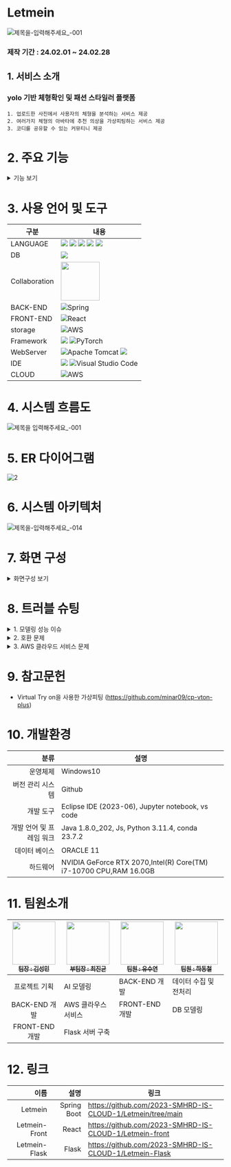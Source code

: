 # Letmein
![제목을-입력해주세요_-001](https://github.com/2023-SMHRD-IS-CLOUD-1/Letmein/assets/142488306/fe4ea166-b409-4659-867d-7cc73c32dd9b)


### 제작 기간 : 24.02.01 ~ 24.02.28

## 1. 서비스 소개

   ###  yolo 기반 체형확인 및 패션 스타일러  플랫폼

    1. 업로드한 사진에서 사용자의 체형을 분석하는 서비스 제공
    2. 여러가지 체형의 아바타에 추천 의상을 가상피팅하는 서비스 제공
    3. 코디를 공유할 수 있는 커뮤티니 제공

# 2. 주요 기능
<details>
    <summary>기능 보기</summary>

   ### 2-1 체형 분석 기능
   
   ![제목을-입력해주세요_-001 (1)](https://github.com/2023-SMHRD-IS-CLOUD-1/Letmein/assets/142488306/27ec85ab-81ac-4c5a-ad8d-f1533022278e)
   
   ![image](https://github.com/2023-SMHRD-IS-CLOUD-1/Letmein/assets/142488306/b95fe8d5-e11d-410b-8a2a-31f870ac9613)

   - 업로드한 사진에서 Face Detecting 수행하여 얼굴부분 추출
   - 추출한 사진에서 Gender Detecting을 사용하여 성별 분류
   - YOLOv8 Segment와 Mediapipe을 사용하여 체형 분석
   - 어깨와 골반 너비를 비교해 체형 등록 후 해당 체형에 해당하는 아바타 생성 
     - 어깨 > 골반 : 역삼각형
     - 어깨 = 골반 : 직사각형/모래시계형
     - 어깨 < 골반 : 삼각형

   ### 2-2 아바타 기능

   ![제목을-입력해주세요_-001 (2)](https://github.com/2023-SMHRD-IS-CLOUD-1/Letmein/assets/142488306/1a7a829d-097a-48d1-8713-fc802da35e65)

- Avatar에 masking, parse, openpose을 수행
- Cloth에 masking을 수행
- GMM 모델을 사용하여 옷을 아바타의 크기와 위치에 맞추고 자세에 따라 변형
- TOM 모델을 사용하여 매끄럽게 처리
- 체형에 맞는 아바타를 생성
- 체형에 베스트 코디 가상 피팅 서비스
   
### 2-3 커뮤니티 기능
- 무한스크롤 기능 -> 모바일에 최적화
- 인기순 / 최신순 정렬
- 작성자 / 제목 기준 검색
- 로그인 시 자유롭게 코디/아바타 등의 글 업로드 -> 마이페이지에서 확인 가능
- 좋아요 기능 구현 -> 마이페이지에서 확인 가능
- 이미지 업로드 시 AWS S3에 저장
  
### 2-4 마이페이지 기능

![001](https://github.com/2023-SMHRD-IS-CLOUD-1/Letmein/assets/142488306/f65c6bd3-871a-42d7-944d-33b1030b031a)

![002](https://github.com/2023-SMHRD-IS-CLOUD-1/Letmein/assets/142488306/2c414416-61c1-4fbf-8822-0d52f1116e5b)

- 1. 프로필 수정 기능
- 2. 고객문의 페이지 이동
- 작성한 글 목록 확인
- 좋아요 누른 글 목록 확인
- 3. 고객센터 1:1 문의글 작성
- 4. 문의글 답변 확인
 
### 2-5 관리자 페이지 기능

![제목을-입력해주세요_-018](https://github.com/2023-SMHRD-IS-CLOUD-1/Letmein/assets/142488306/037287cd-f1f6-47db-bee4-ac691fea132d)

- 1. 회원탈퇴 기능
- 2. 답변전 문의글 확인
- 3. 문의글 답변 기능

</details>


# 3. 사용 언어 및 도구
| 구분         | 내용               |
|--------------|-------------------|
| LANGUAGE    | <img src="https://img.shields.io/badge/Java-ED8B00?style=for-the-badge&logo=openjdk&logoColor=white" /> <img src="https://img.shields.io/badge/Python-14354C?style=for-the-badge&logo=python&logoColor=white" /> <img src="https://img.shields.io/badge/HTML-239120?style=for-the-badge&logo=html5&logoColor=white" /> <img src="https://img.shields.io/badge/JavaScript-F7DF1E?style=for-the-badge&logo=JavaScript&logoColor=white" /> <img src="https://img.shields.io/badge/CSS-239120?style=for-the-badge&logo=css3&logoColor=white" /> |
| DB  | <img src="https://img.shields.io/badge/Oracle-F80000?style=for-the-badge&logo=oracle&logoColor=black" />|
| Collaboration |<img src="https://bookface-images.s3.amazonaws.com/logos/1f147b7526b12554a4ea7cd2312a694892459acc.png?1630010761" width="90"> |
| BACK-END  |  ![Spring](https://img.shields.io/badge/spring-%236DB33F.svg?style=for-the-badge&logo=spring&logoColor=white)|
| FRONT-END  | ![React](https://img.shields.io/badge/react-%2320232a.svg?style=for-the-badge&logo=react&logoColor=%2361DAFB)|
| storage   | ![AWS](https://img.shields.io/badge/AWS-%23FF9900.svg?style=for-the-badge&logo=amazon-aws&logoColor=white) |
| Framework | <img src="https://img.shields.io/badge/TensorFlow-FF6F00?style=for-the-badge&logo=tensorflow&logoColor=white" />  ![PyTorch](https://img.shields.io/badge/PyTorch-%23EE4C2C.svg?style=for-the-badge&logo=PyTorch&logoColor=white)  |
| WebServer    | ![Apache Tomcat](https://img.shields.io/badge/apache%20tomcat-%23F8DC75.svg?style=for-the-badge&logo=apache-tomcat&logoColor=black) <img src="https://img.shields.io/badge/Flask-000000?style=for-the-badge&logo=flask&logoColor=white" />   |
| IDE   | <img src="https://img.shields.io/badge/Eclipse-2C2255?style=for-the-badge&logo=eclipse&logoColor=white" /> ![Visual Studio Code](https://img.shields.io/badge/Visual%20Studio%20Code-0078d7.svg?style=for-the-badge&logo=visual-studio-code&logoColor=white)|
| CLOUD   | ![AWS](https://img.shields.io/badge/AWS-%23FF9900.svg?style=for-the-badge&logo=amazon-aws&logoColor=white) |



# 4. 시스템 흐름도

![제목을 입력해주세요_-001](https://github.com/2023-SMHRD-IS-CLOUD-1/Letmein/assets/142488306/fba40d8b-1ac1-43f9-a72d-9ef4198d56b3)



# 5. ER 다이어그램

![2](https://github.com/2023-SMHRD-IS-CLOUD-1/Letmein/assets/123911778/7ad2409c-7309-4c30-93e2-094589d994c4)




# 6. 시스템 아키텍처

![제목을-입력해주세요_-014](https://github.com/2023-SMHRD-IS-CLOUD-1/Letmein/assets/142488306/153acd97-7efd-4569-9ab5-cbe95bde1e3c)



# 7. 화면 구성

<details>
    <summary>화면구성 보기</summary>
<!-- summary 아래 한칸 공백 두고 내용 삽입 -->
   
   #### 7-1 메인 페이지
   ![제목 없는 동영상 - Clipchamp로 제작](https://github.com/yusuyeon1111/portfolio/assets/142488306/e94a754c-fa5c-4b7a-b925-be1531f704f0)

   #### 7-2 회원가입 & 로그인 페이지
   ![제목 없는 동영상 - Clipchamp로 제작](https://github.com/yusuyeon1111/portfolio/assets/142488306/f06b7c39-26ac-47eb-af1f-bc2d8ed32edc)
   
   #### 7-3 커뮤니티 페이지
 ![-Clipchamp3-ezgif com-video-to-gif-converter](https://github.com/yusuyeon1111/portfolio/assets/142488306/b5dfbf08-3f8d-4344-bc32-18f00510663f)
 
   #### 7-4 마이페이지 & 고객센터 페이지
![-Clipchamp5-ezgif com-video-to-gif-converter](https://github.com/yusuyeon1111/portfolio/assets/142488306/3d90494b-3cd9-4401-8763-cca21fa97364)

#### 7-5 이미지 업로드 & 체형 분석 결과 페이지
![제목 없는 동영상 - Clipchamp로 제작 (1)](https://github.com/yusuyeon1111/portfolio/assets/142488306/f3d0c30a-822e-4ffa-9381-7b83d1868d7b)

#### 7-6 사이즈 등록 페이지
![제목 없는 동영상 - Clipchamp로 제작 (1)](https://github.com/yusuyeon1111/portfolio/assets/142488306/f2eb06b4-19fb-4061-9660-477c28c7c9d0)

#### 7-7 아바타 페이지
![제목 없는 동영상 - Clipchamp로 제작 (3)](https://github.com/yusuyeon1111/portfolio/assets/142488306/7ac9ad8e-718b-4b45-930a-8e6966b6eed4)

#### 7-8 관리자 페이지
 ![image](https://github.com/yusuyeon1111/portfolio/assets/142488306/919ebf59-9f54-4013-976c-cf189de56682)
 
</details>

# 8. 트러블 슈팅
<details>
   <summary> 1. 모델링 성능 이슈 </summary>

<img width="594" alt="스크린샷 2024-03-06 190615" src="https://github.com/2023-SMHRD-IS-CLOUD-1/Letmein/assets/123911778/8f8d05bc-a5b0-4921-b73c-2f2b7cc0b4d8">

## 8-1) 분류 모델 성능 개선
- OpenCV에 내장되어 있는 caffe 모델을 사용했을 때 모든 아바타를 남성으로 판단하는 문제가 발생
- Face Detecting을 수행하지 못하거나 짧은 머리의 여성을 남성으로 오분류
- Face Detecting을 먼저 수행하고 분류 모델을 Tensorflow Keras의 Gender Detecting으로 모델을 변경
- 98.58%까지 정확도를 개선함

<img width="586" alt="스크린샷 2024-03-06 190623" src="https://github.com/2023-SMHRD-IS-CLOUD-1/Letmein/assets/123911778/9574b02c-6cf7-4319-a1f8-55d2a979adae">

## 8-2) Segment 모델 성능 개선
- YOLOv8 Segment 모델은 사람을 판별하는데 특화된 모델이 아니어서 사람 이외의 것이 출력되고 성능이 높지 않은 문제 발생
- Roboflow의 Instance Segment 모델을 사용하여 약 1,000장의 사람 이미지를 데이터로 학습함.
- 정확도를 44.5%에서 92.4%까지 개선함.

<img width="594" alt="스크린샷 2024-03-06 190646" src="https://github.com/2023-SMHRD-IS-CLOUD-1/Letmein/assets/123911778/b5fa0a1f-7b5f-4739-9577-59422bf92dac">


## 8-3) 가상 피팅 모델 성능 개선
- VTON에서 준비한 데이터셋에서는 Virtual Try on 모델을 사용했을 때 높은 성능을 보임
- 추가로 준비한 아바타와 의상에 대해서는 옷의 위치가 크기가 맞지 않거나 그림이 뭉게지는 문제가 발생
- 아바타와 의상의 전처리 과정을 확인하여 잘못되거나 누락된 값을 찾아 수정
- 성능 개선

</details>

<details>
   <summary> 2. 호환 문제 </summary>

## 8-4) GPU 드라이버와 Python 라이브러리 호환 문제
- Virtual Try on 모델을 사용할 때 Pytorch 프레임워크를 사용하면서 GPU를 사용.
- GPU를 사용하기 위한 Cuda, Cudnn, Pytorch와 기타 라이브러리의 버전이 일치하지 않아 문제가 발생
- 개발시 RTX2070 그래픽 카드로 개발하였으나 배포시 AWS EC2에서는 T80을 사용하여 버전 충돌
- T80에 호환되는 NVIDIA-DRIVER-470, CUDA11, Pytorch-1.8로 버전을 바꾸어 사용하여 문제 해결


</details>

</details>

<details>
   <summary> 3. AWS 클라우드 서비스 문제 </summary>

## 8-5) EC2에서 GPU 사용
- AWS EC2에서 GPU을 사용하기 위해서는 vCPU을 할당받아야 한다.
- vCPU은 SUPPORT에서 인스턴스마다 필요한 vCPU을 검색한 다음 필요한만큼 신청이 가능하다.
- vCPU을 신청하면 AWS에서 검토한 후 약 하루 뒤에 승인한다.
- AWS을 오래 사용하지 않은 계정의 경우 과금을 막기 위해 적은 용량의 신청을 제안한다.
- P2.xlarge의 경우 하나당 4의 vCPU을 사용하여 8의 vCPU을 신청하여 2개의 EC2을 생성하는데 사용했다.

   ## 8-6) S3 Policy
- AWS의 S3은 데이터를 저장하는 클라우드 저장소이다.
- S3은 접근 권한을 막기 위한 Policy가 존재하는데 AWS Policy Generator을 사용하여 접근 권한을 부여했다.
- 모든 사용자에 대하여 S3 접근 권한을 부여하면 저장소의 이름이 url에 그대로 나타나기에
- CloudFront을 사용하여 url을 변경하였다.

  ## 8-7) EC2에 배포
  ### (1) Spring 배포
- Spring을 EC2에 배포하기 위해서는 이클립스에서 build을 수행하여 jar 파일을 생성한다.
- Github에 jar 파일을 올린 다음 EC2에서 git clone을 실행한다.
- EC2에 java을 설치한다.
- java -jar (jar 파일명)을 사용하여 파일을 실행한다.
- 배포시 한국 ORACLE과 AWS의 Region 시간이 맞지 않아 timezone region not found 에러가 발생
- 이클립스에서 timezone을 무시하는 코드를 추가하여 문제 해결

   ### (2) Flask 배포
- github에 Python 코드를 업로드
- EC2에서 프로젝트를 다운로드
- 가상환경 구축 후 Python과 Library를 버전에 맞게 설치
- Python 파일을 실행
- Spring과 Flask은 EC2를 꺼도 서버가 유지될 수 있도록 nohub을 사용하여 실행했다.
- EC2을 실행할 때마다 IP 주소가 달라지는 것을 막기 위해 탄력적 퍼블릭 IP 주소를 할당받았다.

  ### (3) React 배포 (S3)
- VScode에서 npm build을 실행하여 build 폴더를 생성
- S3에 build 폴더를 업로드한다.
- S3에서 IP 주소를 받아 접속한다.
- 같이 배포한 Spring, Flask와 CORs 문제가 발생하여 CloudFront을 사용하여 문제를 해결했다.

</details>

# 9. 참고문헌

- Virtual Try on을 사용한 가상피팅
(https://github.com/minar09/cp-vton-plus)


# 10. 개발환경
|                     분류 | 설명                                                              |
|-------------------------:|-------------------------------------------------------------------|
| 운영체제                 | Windows10                                                         |
| 버전 관리 시스템         | Github                                                            |
| 개발 도구                | Eclipse IDE (2023-06), Jupyter notebook, vs code                  |
| 개발 언어 및 프레임 워크 | Java 1.8.0_202, Js, Python 3.11.4, conda 23.7.2                   |
| 데이터 베이스            | ORACLE 11                                                         |
| 하드웨어                 | NVIDIA GeForce RTX 2070,Intel(R) Core(TM) i7-10700 CPU,RAM 16.0GB |



# 11. 팀원소개
| <a href="https://github.com/kkksssmmmm"><img src="https://avatars.githubusercontent.com/u/105231826?v=4" width="100px;" height="100px;" alt=""/><br /><sub><b> 팀장 : 김성민</b></sub></a> | <a href="https://github.com/Jinkyun0328"><img src="https://avatars.githubusercontent.com/u/123911778?v=4" width="100px;" alt=""/><br /><sub><b> 부팀장 : 최진균</b></sub></a> | <a href="https://github.com/ggody2"><img src="https://avatars.githubusercontent.com/u/117277864?v=4" width="100px;" alt=""/><br /><sub><b> 팀원 : 유수연</b></sub></a> | <a href="https://github.com/phc1235"><img src="https://avatars.githubusercontent.com/u/142488051?v=4" width="100px;" alt=""/><br /><sub><b> 팀원 : 하동철</b></sub></a> |
|:----------------:|---------------------|------------------------ |------------------------|
| 프로젝트 기획     | AI 모델링            | BACK-END 개발           | 데이터 수집 및 전처리    |
| BACK-END 개발    | AWS 클라우스 서비스   | FRONT-END 개발          | DB 모델링               |
| FRONT-END 개발   | Flask 서버 구축      |                         |                         |                                            

# 12. 링크
|                     이름 | 설명                                                              | 링크                                                                |
|-------------------------:|-------------------------------------------------------------------:|-------------------------------------------------------------------|
| Letmein                  | Spring Boot  |      https://github.com/2023-SMHRD-IS-CLOUD-1/Letmein/tree/main                                                              |
| Letmein-Front            | React           |     https://github.com/2023-SMHRD-IS-CLOUD-1/Letmein-front                                                               |
| Letmein-Flask            | Flask            |    https://github.com/2023-SMHRD-IS-CLOUD-1/Letmein-Flask                                                               |







